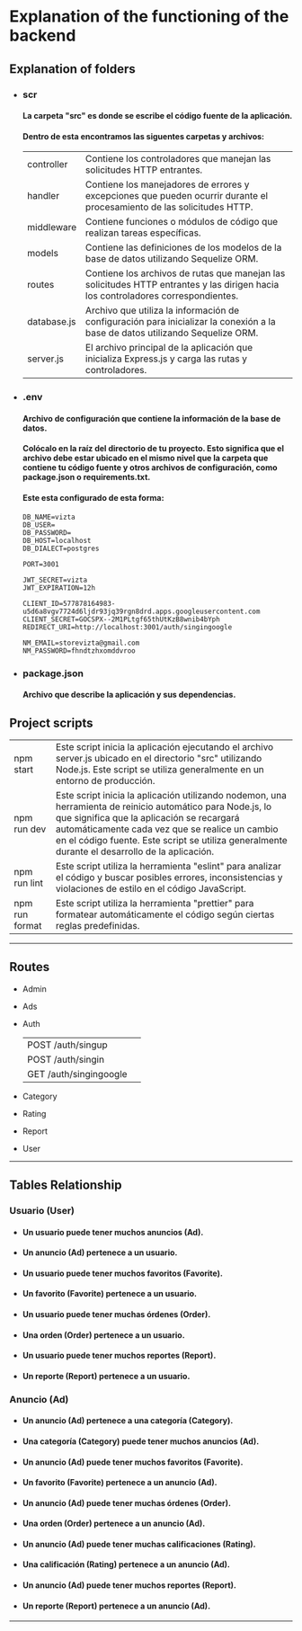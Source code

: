 # Explanation of the functioning of the backend

## Explanation of folders

- ### scr

  #### La carpeta "src" es donde se escribe el código fuente de la aplicación.

  #### Dentro de esta encontramos las siguentes carpetas y archivos:

  |             |                                                                                                                                   |
  | ----------- | --------------------------------------------------------------------------------------------------------------------------------- |
  | controller  | Contiene los controladores que manejan las solicitudes HTTP entrantes.                                                            |
  | handler     | Contiene los manejadores de errores y excepciones que pueden ocurrir durante el procesamiento de las solicitudes HTTP.            |
  | middleware  | Contiene funciones o módulos de código que realizan tareas específicas.                                                           |
  | models      | Contiene las definiciones de los modelos de la base de datos utilizando Sequelize ORM.                                            |
  | routes      | Contiene los archivos de rutas que manejan las solicitudes HTTP entrantes y las dirigen hacia los controladores correspondientes. |
  | database.js | Archivo que utiliza la información de configuración para inicializar la conexión a la base de datos utilizando Sequelize ORM.     |
  | server.js   | El archivo principal de la aplicación que inicializa Express.js y carga las rutas y controladores.                                |

- ### .env

  #### Archivo de configuración que contiene la información de la base de datos.

  #### Colócalo en la raíz del directorio de tu proyecto. Esto significa que el archivo debe estar ubicado en el mismo nivel que la carpeta que contiene tu código fuente y otros archivos de configuración, como package.json o requirements.txt.

  #### Este esta configurado de esta forma:

      DB_NAME=vizta
      DB_USER=
      DB_PASSWORD=
      DB_HOST=localhost
      DB_DIALECT=postgres

      PORT=3001

      JWT_SECRET=vizta
      JWT_EXPIRATION=12h

      CLIENT_ID=577878164983-u5d6a8vgv7724d6ljdr93jq39rgn8drd.apps.googleusercontent.com
      CLIENT_SECRET=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
      REDIRECT_URI=http://localhost:3001/auth/singingoogle

      NM_EMAIL=storevizta@gmail.com
      NM_PASSWORD=fhndtzhxomddvroo

- ### package.json

  #### Archivo que describe la aplicación y sus dependencias.

## Project scripts

|                |                                                                                                                                                                                                                                                                                                              |
| -------------- | ------------------------------------------------------------------------------------------------------------------------------------------------------------------------------------------------------------------------------------------------------------------------------------------------------------ |
| npm start      | Este script inicia la aplicación ejecutando el archivo server.js ubicado en el directorio "src" utilizando Node.js. Este script se utiliza generalmente en un entorno de producción.                                                                                                                         |
| npm run dev    | Este script inicia la aplicación utilizando nodemon, una herramienta de reinicio automático para Node.js, lo que significa que la aplicación se recargará automáticamente cada vez que se realice un cambio en el código fuente. Este script se utiliza generalmente durante el desarrollo de la aplicación. |
| npm run lint   | Este script utiliza la herramienta "eslint" para analizar el código y buscar posibles errores, inconsistencias y violaciones de estilo en el código JavaScript.                                                                                                                                              |
| npm run format | Este script utiliza la herramienta "prettier" para formatear automáticamente el código según ciertas reglas predefinidas.                                                                                                                                                                                    |

---

## Routes

- Admin

- Ads

- Auth

  |                        |     |
  | ---------------------- | --- |
  | POST /auth/singup      |     |
  | POST /auth/singin      |     |
  | GET /auth/singingoogle |     |

- Category

- Rating

- Report

- User

---

## Tables Relationship

### Usuario (User)

- #### Un usuario puede tener muchos anuncios (Ad).

- #### Un anuncio (Ad) pertenece a un usuario.

- #### Un usuario puede tener muchos favoritos (Favorite).

- #### Un favorito (Favorite) pertenece a un usuario.

- #### Un usuario puede tener muchas órdenes (Order).

- #### Una orden (Order) pertenece a un usuario.

- #### Un usuario puede tener muchos reportes (Report).

- #### Un reporte (Report) pertenece a un usuario.

### Anuncio (Ad)

- #### Un anuncio (Ad) pertenece a una categoría (Category).

- #### Una categoría (Category) puede tener muchos anuncios (Ad).

- #### Un anuncio (Ad) puede tener muchos favoritos (Favorite).

- #### Un favorito (Favorite) pertenece a un anuncio (Ad).

- #### Un anuncio (Ad) puede tener muchas órdenes (Order).

- #### Una orden (Order) pertenece a un anuncio (Ad).

- #### Un anuncio (Ad) puede tener muchas calificaciones (Rating).

- #### Una calificación (Rating) pertenece a un anuncio (Ad).

- #### Un anuncio (Ad) puede tener muchos reportes (Report).

- #### Un reporte (Report) pertenece a un anuncio (Ad).

---
